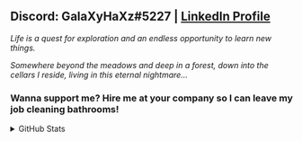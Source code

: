 ## Discord: GalaXyHaXz#5227 | [LinkedIn Profile](https://www.linkedin.com/public-profile/in/andi-seilee-016798204/)

*Life is a quest for exploration and an endless opportunity to learn new things.*

*Somewhere beyond the meadows and deep in a forest, down into the cellars I reside, living in this eternal nightmare...*

### Wanna support me? Hire me at your company so I can leave my job cleaning bathrooms!

<details><summary>GitHub Stats</summary>

[![Anurag's github stats](https://github-readme-stats.vercel.app/api?username=galaxyhaxz&count_private=true)](https://github.com/anuraghazra/github-readme-stats)

[![Top Langs](https://github-readme-stats.vercel.app/api/top-langs/?username=galaxyhaxz)](https://github.com/anuraghazra/github-readme-stats)
</details>

<!--
**galaxyhaxz/galaxyhaxz** is a ✨ _special_ ✨ repository because its `README.md` (this file) appears on your GitHub profile.

Here are some ideas to get you started:

- 🔭 I’m currently working on ...
- 🌱 I’m currently learning ...
- 👯 I’m looking to collaborate on ...
- 🤔 I’m looking for help with ...
- 💬 Ask me about ...
- 📫 How to reach me: ...
- 😄 Pronouns: ...
- ⚡ Fun fact: ...
-->
